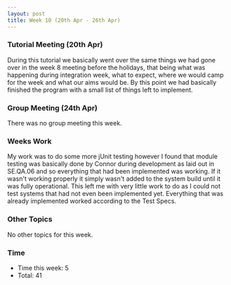 ```yaml
---
layout: post
title: Week 10 (20th Apr - 26th Apr)
---
```


### Tutorial Meeting (20th Apr)
During this tutorial we basically went over the same things we had gone over in the week 8 meeting before the holidays, that being what was happening during integration week, what to expect, where we would camp for the week and what our aims would be.
By this point we had basically finished the program with a small list of things left to implement.

### Group Meeting (24th Apr)
There was no group meeting this week.

### Weeks Work
My work was to do some more jUnit testing however I found that module testing was basically done by Connor during development as laid out in SE.QA.06 and so everything that had been implemented was working. If it wasn't working properly it simply wasn't added to the system build until it was fully operational. This left me with very little work to do as I could not test systems that had not even been implemented yet. Everything that was already implemented worked according to the Test Specs.

### Other Topics
No other topics for this week.

### Time
* Time this week: 5
* Total: 41

